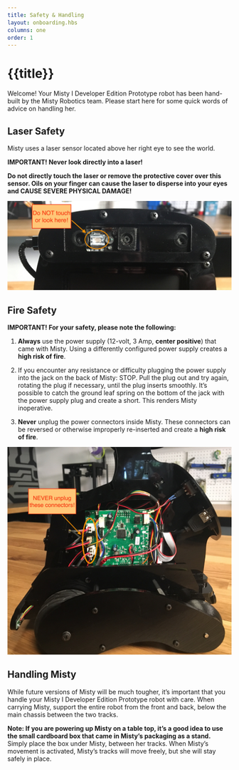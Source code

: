 ```yaml
---
title: Safety & Handling
layout: onboarding.hbs
columns: one
order: 1
---
```


# {{title}}

Welcome! Your Misty I Developer Edition Prototype robot has been hand-built by the Misty Robotics team. Please start here for some quick words of advice on handling her. 


## Laser Safety

Misty uses a laser sensor located above her right eye to see the world.

**IMPORTANT! Never look directly into a laser!**

**Do not directly touch the laser or remove the protective cover over this sensor. Oils on your finger can cause the laser to disperse into your eyes and CAUSE SEVERE PHYSICAL DAMAGE!**

![Misty laser warning](../../../assets/images/do_not_touch_laser.jpg)


## Fire Safety

**IMPORTANT! For your safety, please note the following:**

1. **Always** use the power supply (12-volt, 3 Amp, **center positive**) that came with Misty. Using a differently configured power supply creates a **high risk of fire**.

2. If you encounter any resistance or difficulty plugging the power supply into the jack on the back of Misty: STOP. Pull the plug out and try again, rotating the plug if necessary, until the plug inserts smoothly. It’s possible to catch the ground leaf spring on the bottom of the jack with the power supply plug and create a short. This renders Misty inoperative.

3. **Never** unplug the power connectors inside Misty. These connectors can be reversed or otherwise improperly re-inserted and create a **high risk of fire**. 

![Internal power connectors](../../../assets/images/internal_power_connectors.jpg)


## Handling Misty

While future versions of Misty will be much tougher, it’s important that you handle your Misty I Developer Edition Prototype robot with care. When carrying Misty, support the entire robot from the front and back, below the main chassis between the two tracks.

**Note: If you are powering up Misty on a table top, it’s a good idea to use the small cardboard box that came in Misty’s packaging as a stand.** Simply place the box under Misty, between her tracks. When Misty’s movement is activated, Misty’s tracks will move freely, but she will stay safely in place.

